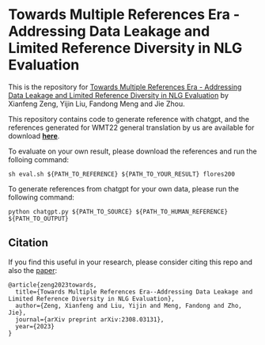 # Towards Multiple References Era - Addressing Data Leakage and Limited Reference Diversity in NLG Evaluation
This is the repository for [Towards Multiple References Era - Addressing Data Leakage and Limited Reference Diversity in NLG Evaluation](https://arxiv.org/abs/2308.03131) by
Xianfeng Zeng, Yijin Liu, Fandong Meng and Jie Zhou.

This repository contains code to generate reference with chatgpt, and the references generated for WMT22 general translation by us are available for download [**here**](https://drive.google.com/file/d/1AYvhFYpqYJjpwHk_Q28-x-aezrTjtnEq/view?usp=drive_link).

To evaluate on your own result, please download the references and run the folloing command:
```
sh eval.sh ${PATH_TO_REFERENCE} ${PATH_TO_YOUR_RESULT} flores200
```

To generate references from chatgpt for your own data, please run the following command:
```
python chatgpt.py ${PATH_TO_SOURCE} ${PATH_TO_HUMAN_REFERENCE} ${PATH_TO_OUTPUT}
```

## Citation

If you find this useful in your research, please consider citing this repo and also the [paper](https://arxiv.org/abs/2308.03131):
	
    @article{zeng2023towards,
	  title={Towards Multiple References Era--Addressing Data Leakage and Limited Reference Diversity in NLG Evaluation},
	  author={Zeng, Xianfeng and Liu, Yijin and Meng, Fandong and Zho, Jie},
	  journal={arXiv preprint arXiv:2308.03131},
	  year={2023}
	}
